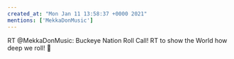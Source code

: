 ```yaml
---
created_at: "Mon Jan 11 13:58:37 +0000 2021"
mentions: ['MekkaDonMusic']
---
```


RT @MekkaDonMusic: Buckeye Nation Roll Call! RT to show the World how deep we roll! 🌰